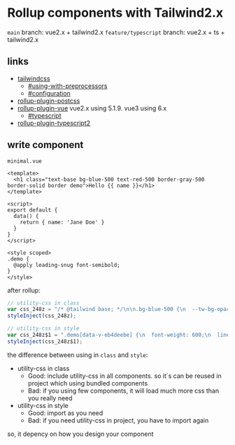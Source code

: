 # Rollup components with Tailwind2.x

`main` branch: vue2.x + tailwind2.x
`feature/typescript` branch: vue2.x + ts + tailwind2.x

## links

- [tailwindcss](https://tailwindcss.com/)
  - [#using-with-preprocessors](https://tailwindcss.com/docs/using-with-preprocessors#build-time-imports)
  - [#configuration](https://tailwindcss.com/docs/configuration)
- [rollup-plugin-postcss](https://github.com/egoist/rollup-plugin-postcss)
- [rollup-plugin-vue](https://rollup-plugin-vue.vuejs.org/) vue2.x using 5.1.9. vue3 using 6.x
  - [#typescript](https://rollup-plugin-vue.vuejs.org/examples.html#typescript)
- [rollup-plugin-typescript2](https://github.com/ezolenko/rollup-plugin-typescript2)

## write component

`minimal.vue`

```vue
<template>
  <h1 class="text-base bg-blue-500 text-red-500 border-gray-500 border-solid border demo">Hello {{ name }}</h1>
</template>

<script>
export default {
  data() {
    return { name: 'Jane Doe' }
  }
}
</script>

<style scoped>
.demo {
  @apply leading-snug font-semibold;
}
</style>
```

after rollup:

```js
// utility-css in class
var css_248z = "/* @tailwind base; */\n\n.bg-blue-500 {\n  --tw-bg-opacity: 1;\n  background-color: rgba(59, 130, 246, var(--tw-bg-opacity));\n}\n\n.border-gray-500 {\n  --tw-border-opacity: 1;\n  border-color: rgba(196, 199, 203, var(--tw-border-opacity));\n}\n\n.border-solid {\n  border-style: solid;\n}\n\n.border {\n  border-width: 1px;\n}\n\n.cursor-pointer {\n  cursor: pointer;\n}\n\n.table {\n  display: table;\n}\n\n.text-base {\n  font-size: 1rem;\n  line-height: 1.5rem;\n}\n\n.leading-snug {\n  line-height: 1.375;\n}\n\n* {\n  --tw-shadow: 0 0 #0000;\n}\n\n* {\n  --tw-ring-inset: var(--tw-empty,/*!*/ /*!*/);\n  --tw-ring-offset-width: 0px;\n  --tw-ring-offset-color: #fff;\n  --tw-ring-color: rgba(59, 130, 246, 0.5);\n  --tw-ring-offset-shadow: 0 0 #0000;\n  --tw-ring-shadow: 0 0 #0000;\n}\n\n.text-red-500 {\n  --tw-text-opacity: 1;\n  color: rgba(239, 68, 68, var(--tw-text-opacity));\n}\n\n@-webkit-keyframes spin {\n  to {\n    transform: rotate(360deg);\n  }\n}\n\n@keyframes spin {\n  to {\n    transform: rotate(360deg);\n  }\n}\n\n@-webkit-keyframes ping {\n  75%, 100% {\n    transform: scale(2);\n    opacity: 0;\n  }\n}\n\n@keyframes ping {\n  75%, 100% {\n    transform: scale(2);\n    opacity: 0;\n  }\n}\n\n@-webkit-keyframes pulse {\n  50% {\n    opacity: .5;\n  }\n}\n\n@keyframes pulse {\n  50% {\n    opacity: .5;\n  }\n}\n\n@-webkit-keyframes bounce {\n  0%, 100% {\n    transform: translateY(-25%);\n    -webkit-animation-timing-function: cubic-bezier(0.8,0,1,1);\n    animation-timing-function: cubic-bezier(0.8,0,1,1);\n  }\n\n  50% {\n    transform: none;\n    -webkit-animation-timing-function: cubic-bezier(0,0,0.2,1);\n    animation-timing-function: cubic-bezier(0,0,0.2,1);\n  }\n}\n\n@keyframes bounce {\n  0%, 100% {\n    transform: translateY(-25%);\n    -webkit-animation-timing-function: cubic-bezier(0.8,0,1,1);\n    animation-timing-function: cubic-bezier(0.8,0,1,1);\n  }\n\n  50% {\n    transform: none;\n    -webkit-animation-timing-function: cubic-bezier(0,0,0.2,1);\n    animation-timing-function: cubic-bezier(0,0,0.2,1);\n  }\n}\n\n@media (min-width: 640px) {\n}\n\n@media (min-width: 768px) {\n}\n\n@media (min-width: 1024px) {\n}\n\n@media (min-width: 1280px) {\n}\n\n@media (min-width: 1536px) {\n}\n\n.btn {\n  --tw-bg-opacity: 1;\n  background-color: rgba(240, 242, 246, var(--tw-bg-opacity));\n  border-radius: 0.25rem;\n  font-weight: 600;\n  padding-top: 0.5rem;\n  padding-bottom: 0.5rem;\n  padding-left: 1rem;\n  padding-right: 1rem;\n  --tw-text-opacity: 1;\n  color: rgba(0, 0, 0, var(--tw-text-opacity));\n}";
styleInject(css_248z);

// utility-css in style
var css_248z$1 = ".demo[data-v-eb4deebe] {\n  font-weight: 600;\n  line-height: 1.375;\n}\r\n";
styleInject(css_248z$1);
```

the difference between using in `class` and `style`:

- utility-css in class
  - Good: include utility-css in all components. so it`s can be reused in project which using bundled components
  - Bad: if you using few components, it will load much more css than you really need
- utility-css in style
  - Good: import as you need
  - Bad: if you need utility-css in project, you have to import again

so, it depency on how you design your component